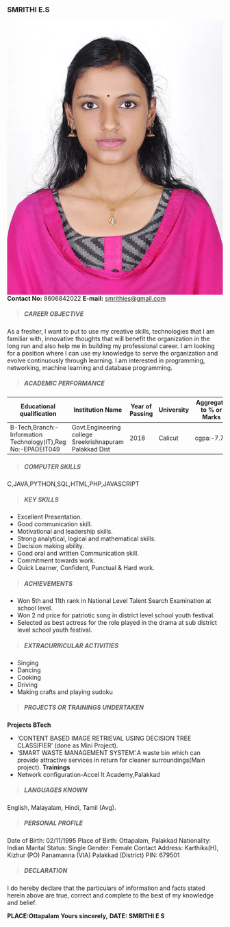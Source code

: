 ### SMRITHI E.S
<img src="20229.JPG"
     alt="Markdown Monster icon"
     style="float: left; margin-right: 10px;" />

**Contact No:**         8606842022
**E-mail:**             smrithies@gmail.com

> ##### CAREER OBJECTIVE
As a fresher, I want to put to use my creative skills, technologies that I am familiar with, innovative thoughts that will benefit the organization in the long run and also help me in building my professional career. I am looking for a position where I can use my knowledge to serve the organization and evolve continuously through learning. I am interested in programming, networking, machine learning and database programming.

> ##### ACADEMIC PERFORMANCE

|Educational qualification|Institution Name|Year of Passing|University|Aggregate to % or Marks|
|----------|----------|----------|----------|----------|
|B-Tech,Branch:-Information Technology(IT),Reg No:-EPAOEIT049|Govt.Engineering college Sreekrishnapuram Palakkad Dist|2018|Calicut|cgpa:-7.76|


> ##### COMPUTER SKILLS
C,JAVA,PYTHON,SQL,HTML,PHP,JAVASCRIPT

> ##### KEY SKILLS
- Excellent Presentation.
- Good communication skill.
- Motivational and leadership skills.
- Strong analytical, logical and mathematical skills.
- Decision making ability.
- Good oral and written Communication skill.
- Commitment towards work.
- Quick Learner, Confident, Punctual & Hard work.

> ##### ACHIEVEMENTS
- Won 5th and 11th rank in National Level Talent Search Examination at school level.
- Won 2 nd price for patriotic song in district level school youth festival.
- Selected as best actress for the role played in the drama at sub district level school youth festival.

> ##### EXTRACURRICULAR ACTIVITIES
- Singing
- Dancing
- Cooking
- Driving
- Making crafts and playing sudoku

> ##### PROJECTS OR TRAININGS UNDERTAKEN
**Projects**
  **BTech**
- ‘CONTENT BASED IMAGE RETRIEVAL USING DECISION TREE CLASSIFIER’ (done as Mini
Project).
- ‘SMART WASTE MANAGEMENT SYSTEM’.A waste bin which can provide attractive services in
return for cleaner surroundings(Main project). 
**Trainings**
- Network configuration-Accel It Academy,Palakkad

> ##### LANGUAGES KNOWN
English, Malayalam, Hindi, Tamil (Avg).

> ##### PERSONAL PROFILE
Date of Birth:   02/11/1995
Place of Birth:  Ottapalam, Palakkad
Nationality:     Indian
Marital Status:  Single
Gender:          Female
Contact Address: Karthika(H), Kizhur (PO)
                 Panamanna (VIA)
                 Palakkad (District)
                 PIN: 679501

> ##### DECLARATION
I do hereby declare that the particulars of information and facts stated herein above are true, correct and complete to the best of my knowledge and belief.


**PLACE:Ottapalam**                                                 **Yours sincerely,**
**DATE:**                                                           **SMRITHI E S**
